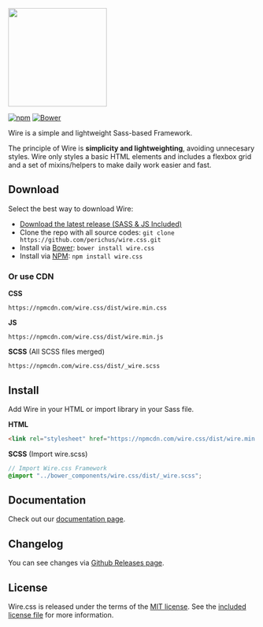 <img src="https://dl.dropboxusercontent.com/u/2262085/wire-text.svg" width="200">

[![npm](https://img.shields.io/npm/v/wire.css.svg?style=flat-square)](https://www.npmjs.com/package/wire.css) [![Bower](https://img.shields.io/bower/v/wire.css.svg?style=flat-square)](https://github.com/perichus/wire.css)

Wire is a simple and lightweight Sass-based Framework.

The principle of Wire is **simplicity and lightweighting**, avoiding unnecesary styles. Wire only styles a basic HTML elements and includes a flexbox grid and a set of mixins/helpers to make daily work easier and fast.

## Download

Select the best way to download Wire:

- [Download the latest release (SASS & JS Included)](https://github.com/perichus/wire.css/releases/latest)
- Clone the repo with all source codes: `git clone https://github.com/perichus/wire.css.git`
- Install via [Bower](http://bower.io/): `bower install wire.css`
- Install via [NPM](https://www.npmjs.com/): `npm install wire.css`

### Or use CDN

**CSS**

```
https://npmcdn.com/wire.css/dist/wire.min.css
```

**JS**

```
https://npmcdn.com/wire.css/dist/wire.min.js
```

**SCSS** (All SCSS files merged)

```
https://npmcdn.com/wire.css/dist/_wire.scss
```

## Install

Add Wire in your HTML or import library in your Sass file.

**HTML**

```html
<link rel="stylesheet" href="https://npmcdn.com/wire.css/dist/wire.min.css" type="text/css">
```

**SCSS** (Import wire.scss)

```scss
// Import Wire.css Framework
@import "../bower_components/wire.css/dist/_wire.scss";
```


## Documentation

Check out our [documentation page](http://wirecss.com/docs).

## Changelog

You can see changes via [Github Releases page](https://github.com/perichus/wire.css/releases).

## License

Wire.css is released under the terms of the [MIT license](http://opensource.org/licenses/MIT). See the [included license file](https://github.com/perichus/wire.css/blob/master/LICENSE) for more information.
